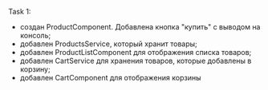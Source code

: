 Task 1:
- создан ProductComponent. Добавлена кнопка "купить" с выводом на консоль;
- добавлен ProductsService, который хранит товары;
- добавлен ProductListComponent для отображения списка товаров;
- добавлен CartService для хранения товаров, которые добавлены в корзину;
- добавлен CartComponent для отображения корзины